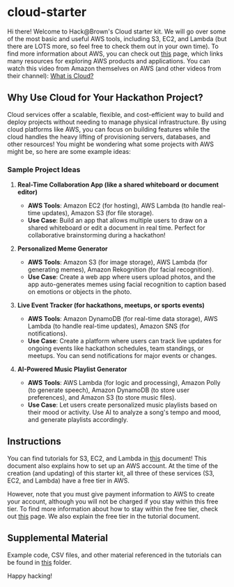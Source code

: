 # cloud-starter

Hi there! Welcome to Hack@Brown's Cloud starter kit. We will go over some of the most basic and useful AWS tools, including S3, EC2, and Lambda (but there are LOTS more, so feel free to check them out in your own time). To find more information about AWS, you can check out [this](https://aws.amazon.com/) page, which links many resources for exploring AWS products and applications. You can watch this video from Amazon themselves on AWS (and other videos from their channel): [What is Cloud?](https://www.youtube.com/watch?v=mxT233EdY5c&pp=ygUNd2hhdCBpcyBjbG91ZA%3D%3D)


## Why Use Cloud for Your Hackathon Project? 

Cloud services offer a scalable, flexible, and cost-efficient way to build and deploy projects without needing to manage physical infrastructure. By using cloud platforms like AWS, you can focus on building features while the cloud handles the heavy lifting of provisioning servers, databases, and other resources! You might be wondering what some projects with AWS might be, so here are some example ideas:

### Sample Project Ideas

1. **Real-Time Collaboration App (like a shared whiteboard or document editor)**
   - **AWS Tools**: Amazon EC2 (for hosting), AWS Lambda (to handle real-time updates), Amazon S3 (for file storage).
   - **Use Case**: Build an app that allows multiple users to draw on a shared whiteboard or edit a document in real time. Perfect for collaborative brainstorming during a hackathon!

2. **Personalized Meme Generator**
   - **AWS Tools**: Amazon S3 (for image storage), AWS Lambda (for generating memes), Amazon Rekognition (for facial recognition).
   - **Use Case**: Create a web app where users upload photos, and the app auto-generates memes using facial recognition to caption based on emotions or objects in the photo.

3. **Live Event Tracker (for hackathons, meetups, or sports events)**
   - **AWS Tools**: Amazon DynamoDB (for real-time data storage), AWS Lambda (to handle real-time updates), Amazon SNS (for notifications).
   - **Use Case**: Create a platform where users can track live updates for ongoing events like hackathon schedules, team standings, or meetups. You can send notifications for major events or changes.

4. **AI-Powered Music Playlist Generator**
   - **AWS Tools**: AWS Lambda (for logic and processing), Amazon Polly (to generate speech), Amazon DynamoDB (to store user preferences), and Amazon S3 (to store music files).
   - **Use Case**: Let users create personalized music playlists based on their mood or activity. Use AI to analyze a song's tempo and mood, and generate playlists accordingly.



## Instructions

You can find tutorials for S3, EC2, and Lambda in [this](https://github.com/hackatbrown/cloud-starter/blob/main/Cloud%20Starter%20Kit.pdf) document! This document also explains how to set up an AWS account. At the time of the creation (and updating) of this starter kit, all three of these services (S3, EC2, and Lambda) have a free tier in AWS.

However, note that you must give payment information to AWS to create your account, although you will not be charged if you stay within this free tier. To find more information about how to stay within the free tier, check out [this](https://aws.amazon.com/free/?trk=fce796e8-4ceb-48e0-9767-89f7873fac3d&sc_channel=ps&ef_id=Cj0KCQjwhL6pBhDjARIsAGx8D5-XNwMDCC2vCXxcxJ-_AFJTKnxKGUmttKPANpmGSqo_oHjoNbqqCDwaAkYtEALw_wcB:G:s&s_kwcid=AL!4422!3!432339156150!e!!g!!aws!1644045032!68366401852&all-free-tier.sort-by=item.additionalFields.SortRank&all-free-tier.sort-order=asc&awsf.Free%20Tier%20Types=tier%23trial&awsf.Free%20Tier%20Categories=*all) page. We also explain the free tier in the tutorial document.

## Supplemental Material

Example code, CSV files, and other material referenced in the tutorials can be found in [this](https://github.com/hackatbrown/cloud-starter/tree/main/cloud-kit) folder.

Happy hacking!